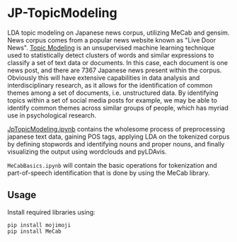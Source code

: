 # JP-TopicModeling
LDA topic modeling on Japanese news corpus, utilizing MeCab and gensim.
News corpus comes from a popular news website known as "Live Door News".
[Topic Modeling](https://en.wikipedia.org/wiki/Topic_model) is an unsupervised machine learning technique used to statistically detect clusters of words and similar expressions to classify a set of text data or documents. In this case, each document is one news post, and there are 7367 Japanese news present within the corpus. Obviously this will have extensive capabilities in data analysis and interdisciplinary research, as it allows for the identification of common themes among a set of documents, i.e. unstructured data. By identifying topics within a set of social media posts for example, we may be able to identify common themes across similar groups of people, which has myriad use in psychological research. 

[JpTopicModeling.ipynb](https://github.com/eisaku0928/JP-TopicModeling/blob/main/JpTopicModeling.ipynb) contains the wholesome process of preprocessing japanese text data, gaining POS tags, applying LDA on the tokenized corpus by defining stopwords and identifying nouns and proper nouns, and finally visualizing the output using wordclouds and pyLDAvis.

```MeCabBasics.ipynb``` will contain the basic operations for tokenization and part-of-speech identification that is done by using the MeCab library. 

## Usage
Install required libraries using:
```
pip install mojimoji
pip install MeCab
```

